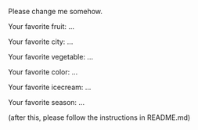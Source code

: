 

Please change me somehow.



Your favorite fruit: ...

Your favorite city: ...

Your favorite vegetable: ...

Your favorite color: ...

Your favorite icecream: ...

Your favorite season: ...


(after this, please follow the instructions in README.md)


